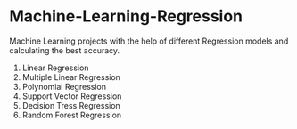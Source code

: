 # Machine-Learning-Regression
Machine Learning projects with the help of different Regression models and calculating the best accuracy.
1. Linear Regression
2. Multiple Linear Regression
3. Polynomial Regression
4. Support Vector Regression
5. Decision Tress Regression 
6. Random Forest Regression
